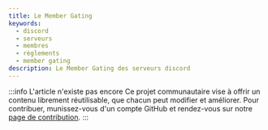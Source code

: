 ```yaml
---
title: Le Member Gating
keywords:
  - discord
  - serveurs
  - membres
  - règlements
  - member gating
description: Le Member Gating des serveurs discord
---
```


:::info L'article n'existe pas encore
Ce projet communautaire vise à offrir un contenu librement réutilisable, que chacun peut modifier et améliorer.
Pour contribuer, munissez-vous d'un compte GitHub et rendez-vous sur notre [page de contribution](/wiki/contribuer).
:::
